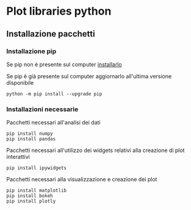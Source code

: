 # Plot libraries python

## Installazione pacchetti

### Installazione pip

Se pip non è presente sul computer [installarlo](https://pip.pypa.io/en/stable/installation/)

Se pip è già presente sul computer aggiornarlo all'ultima versione disponibile
```
python -m pip install --upgrade pip
```

### Installazioni necessarie

Pacchetti necessari all'analisi dei dati
```
pip install numpy
pip install pandas
```



Pacchetti necessari all'utilizzo dei widgets relativi alla creazione di plot interattivi
```
pip install ipywidgets
```

Pacchetti necessari alla visualizzazione e creazione dei plot
```
pip install matplotlib
pip install bokeh
pip install plotly
```